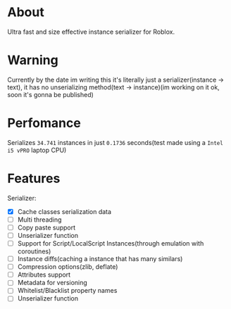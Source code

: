 # About
Ultra fast and size effective instance serializer for Roblox.

# Warning
Currently by the date im writing this it's literally just a serializer(instance -> text), it has no unserializing method(text -> instance)(im working on it ok, soon it's gonna be published)

# Perfomance
Serializes `34.741` instances in just `0.1736` seconds(test made using a `Intel i5 vPRO` laptop CPU)

# Features
Serializer:
- [x] Cache classes serialization data
- [ ] Multi threading
- [ ] Copy paste support
- [ ] Unserializer function
- [ ] Support for Script/LocalScript Instances(through emulation with coroutines)
- [ ] Instance diffs(caching a instance that has many similars)
- [ ] Compression options(zlib, deflate)
- [ ] Attributes support
- [ ] Metadata for versioning
- [ ] Whitelist/Blacklist property names
- [ ] Unserializer function
